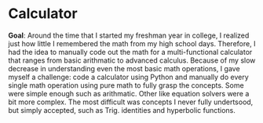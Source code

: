 # Calculator

**Goal**: Around the time that I started my freshman year in college, I realized just how little I remembered the math from my high school days. Therefore, I had the idea to manually code out the math for a multi-functional calculator that ranges from basic arithmatic to advanced calculus.
Because of my slow decrease in understanding even the most basic math operations, I gave myself a challenge: code a calculator using Python and manually do every single math operation using pure math to fully grasp the concepts. Some were simple enough such as arithmatic. Other like equation solvers were a bit more complex. The most difficult was concepts I never fully undertsood, but simply accepted, such as Trig. identities and hyperbolic functions. 
